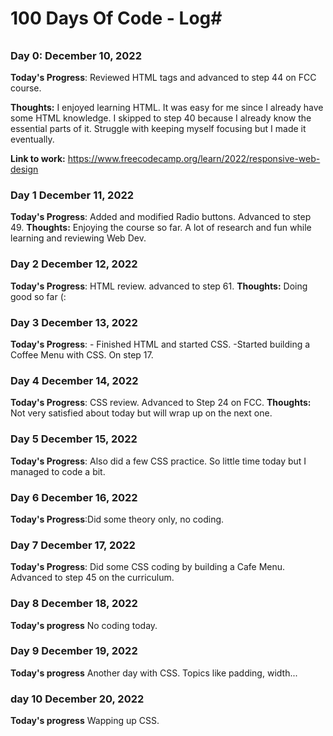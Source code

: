 # 100 Days Of Code - Log#
###### ################## 

### Day 0: December 10, 2022
**Today's Progress**: Reviewed HTML tags and advanced to step 44 on FCC course.

**Thoughts:** I enjoyed learning HTML. It was easy for me since I already have some HTML knowledge. I skipped to step 40 because I already know the essential parts of it.
Struggle with keeping myself focusing but I made it eventually.

**Link to work:** https://www.freecodecamp.org/learn/2022/responsive-web-design


### Day 1 December 11, 2022 
**Today's Progress**: Added and modified Radio buttons. Advanced to step 49.
**Thoughts:** Enjoying the course so far. A lot of research and fun while learning and reviewing Web Dev.

### Day 2 December 12, 2022
**Today's Progress**: HTML review. advanced to step 61.
**Thoughts:** Doing good so far (:

### Day 3 December 13, 2022
**Today's Progress**: - Finished HTML and started CSS. 
-Started building a Coffee Menu with CSS. On step 17.

### Day 4 December 14, 2022
**Today's Progress**: CSS review. Advanced to Step 24 on FCC.
**Thoughts:** Not very satisfied about today but will wrap up on the next one.

### Day 5 December 15, 2022
**Today's Progress**: Also did a few CSS practice. So little time today but I managed to code a bit.

### Day 6 December 16, 2022
**Today's Progress**:Did some theory only, no coding.

### Day 7 December 17, 2022
**Today's Progress**: Did some CSS coding by building a Cafe Menu.
Advanced to step 45 on the curriculum.

### Day 8 December 18, 2022
**Today's progress** No coding today.

### Day 9 December 19, 2022
**Today's progress** Another day with CSS. Topics like padding, width...

### day 10 December 20, 2022
**Today's progress** Wapping up CSS.